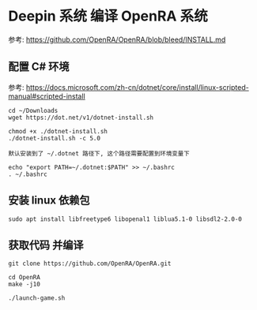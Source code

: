 # Deepin 系统 编译 OpenRA 系统

参考: https://github.com/OpenRA/OpenRA/blob/bleed/INSTALL.md

## 配置 C# 环境

参考: https://docs.microsoft.com/zh-cn/dotnet/core/install/linux-scripted-manual#scripted-install

    cd ~/Downloads
    wget https://dot.net/v1/dotnet-install.sh

    chmod +x ./dotnet-install.sh
    ./dotnet-install.sh -c 5.0

    默认安装到了 ~/.dotnet 路径下, 这个路径需要配置到环境变量下

    echo "export PATH=~/.dotnet:$PATH" >> ~/.bashrc
    . ~/.bashrc

## 安装 linux 依赖包

    sudo apt install libfreetype6 libopenal1 liblua5.1-0 libsdl2-2.0-0

## 获取代码 并编译

    git clone https://github.com/OpenRA/OpenRA.git

    cd OpenRA
    make -j10

    ./launch-game.sh
